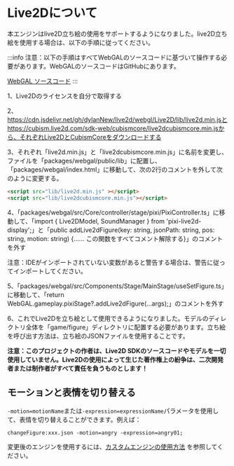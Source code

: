 # Live2Dについて
本エンジンはlive2D立ち絵の使用をサポートするようになりました。live2D立ち絵を使用する場合は、以下の手順に従ってください。

:::info
注意：以下の手順はすべてWebGALのソースコードに基づいて操作する必要があります。WebGALのソースコードはGitHubにあります。

[WebGAL ソースコード](https://github.com/OpenWebGAL/WebGAL)
:::

1、Live2Dのライセンスを自分で取得する

2、https://cdn.jsdelivr.net/gh/dylanNew/live2d/webgl/Live2D/lib/live2d.min.jsとhttps://cubism.live2d.com/sdk-web/cubismcore/live2dcubismcore.min.jsから、それぞれLive2DとCubismCoreをダウンロードする

3、それぞれ「live2d.min.js」と「live2dcubismcore.min.js」に名前を変更し、ファイルを「packages/webgal/public/lib」に配置し、「packages/webgal/index.html」に移動して、次の2行のコメントを外して次のように変更する。
```html
<script src="lib/live2d.min.js" ></script>
<script src="lib/live2dcubismcore.min.js"></script>
```
4、「packages/webgal/src/Core/controller/stage/pixi/PixiController.ts」に移動して、「import { Live2DModel, SoundManager } from 'pixi-live2d-display';」と「public addLive2dFigure(key: string, jsonPath: string, pos: string, motion: string) {...... この関数をすべてコメント解除する}」のコメントを外す

注意：IDEがインポートされていない変数があると警告する場合は、警告に従ってインポートしてください。

5、「packages/webgal/src/Components/Stage/MainStage/useSetFigure.ts」に移動して、「return WebGAL.gameplay.pixiStage?.addLive2dFigure(...args);」のコメントを外す

6、これでLive2Dを立ち絵として使用できるようになりました。モデルのディレクトリ全体を「game/figure」ディレクトリに配置する必要があります。立ち絵を呼び出す方法は、立ち絵のJSONファイルを使用することです。

**注意：このプロジェクトの作者は、Live2D SDKのソースコードやモデルを一切使用していません。Live2Dの使用によって生じた著作権上の紛争は、二次開発者または制作者がすべて責任を負うものとします！**

## モーションと表情を切り替える

`-motion=motionName`または`-expression=expressionName`パラメータを使用して、表情を切り替えることができます。例えば：

```
changeFigure:xxx.json -motion=angry -expression=angry01;
```

変更後のエンジンを使用するには、[カスタムエンジンの使用方法](derivative) を参照してください。
